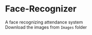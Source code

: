 # Face-Recognizer

A face recognizing attendance system  <br>
Download the images from `Images` folder 
